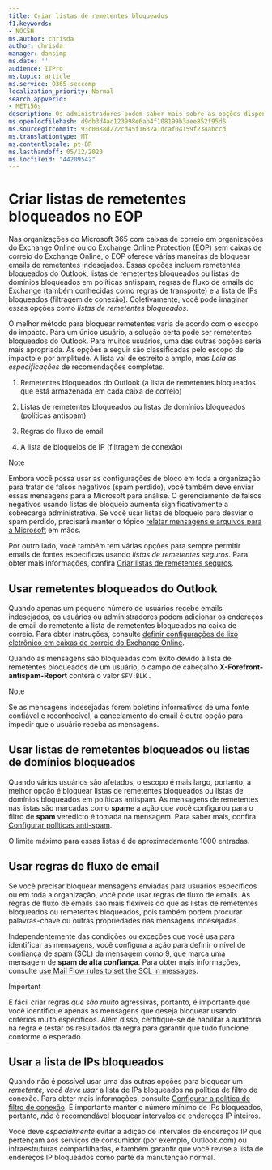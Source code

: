 ```yaml
---
title: Criar listas de remetentes bloqueados
f1.keywords:
- NOCSH
ms.author: chrisda
author: chrisda
manager: dansimp
ms.date: ''
audience: ITPro
ms.topic: article
ms.service: O365-seccomp
localization_priority: Normal
search.appverid:
- MET150s
description: Os administradores podem saber mais sobre as opções disponíveis e preferidas para bloquear mensagens de entrada no Exchange Online Protection (EOP).
ms.openlocfilehash: d9db3d4ac123998e6ab4f108199b3aee852f95d6
ms.sourcegitcommit: 93c0088d272cd45f1632a1dcaf04159f234abccd
ms.translationtype: MT
ms.contentlocale: pt-BR
ms.lasthandoff: 05/12/2020
ms.locfileid: "44209542"
---
```

# <a name="create-blocked-sender-lists-in-eop"></a>Criar listas de remetentes bloqueados no EOP

Nas organizações do Microsoft 365 com caixas de correio em organizações do Exchange Online ou do Exchange Online Protection (EOP) sem caixas de correio do Exchange Online, o EOP oferece várias maneiras de bloquear emails de remetentes indesejados. Essas opções incluem remetentes bloqueados do Outlook, listas de remetentes bloqueados ou listas de domínios bloqueados em políticas antispam, regras de fluxo de emails do Exchange (também conhecidas como regras de transporte) e a lista de IPs bloqueados (filtragem de conexão). Coletivamente, você pode imaginar essas opções como _listas de remetentes bloqueados_.

O melhor método para bloquear remetentes varia de acordo com o escopo do impacto. Para um único usuário, a solução certa pode ser remetentes bloqueados do Outlook. Para muitos usuários, uma das outras opções seria mais apropriada. As opções a seguir são classificadas pelo escopo de impacto e por amplitude. A lista vai de estreito a amplo, mas *Leia as especificações* de recomendações completas.

1. Remetentes bloqueados do Outlook (a lista de remetentes bloqueados que está armazenada em cada caixa de correio)

2. Listas de remetentes bloqueados ou listas de domínios bloqueados (políticas antispam)

3. Regras do fluxo de email

4. A lista de bloqueios de IP (filtragem de conexão)

> [!NOTE]
> Embora você possa usar as configurações de bloco em toda a organização para tratar de falsos negativos (spam perdido), você também deve enviar essas mensagens para a Microsoft para análise. O gerenciamento de falsos negativos usando listas de bloqueio aumenta significativamente a sobrecarga administrativa. Se você usar listas de bloqueio para desviar o spam perdido, precisará manter o tópico [relatar mensagens e arquivos para a Microsoft](report-junk-email-messages-to-microsoft.md) em mãos.

Por outro lado, você também tem várias opções para sempre permitir emails de fontes específicas usando _listas de remetentes seguros_. Para obter mais informações, confira [Criar listas de remetentes seguros](create-safe-sender-lists-in-office-365.md).

## <a name="use-outlook-blocked-senders"></a>Usar remetentes bloqueados do Outlook

Quando apenas um pequeno número de usuários recebe emails indesejados, os usuários ou administradores podem adicionar os endereços de email do remetente à lista de remetentes bloqueados na caixa de correio. Para obter instruções, consulte [definir configurações de lixo eletrônico em caixas de correio do Exchange Online](configure-junk-email-settings-on-exo-mailboxes.md).

Quando as mensagens são bloqueadas com êxito devido à lista de remetentes bloqueados de um usuário, o campo de cabeçalho **X-Forefront-antispam-Report** conterá o valor `SFV:BLK` .

> [!NOTE]
> Se as mensagens indesejadas forem boletins informativos de uma fonte confiável e reconhecível, a cancelamento do email é outra opção para impedir que o usuário receba as mensagens.

## <a name="use-blocked-sender-lists-or-blocked-domain-lists"></a>Usar listas de remetentes bloqueados ou listas de domínios bloqueados

Quando vários usuários são afetados, o escopo é mais largo, portanto, a melhor opção é bloquear listas de remetentes bloqueados ou listas de domínios bloqueados em políticas antispam. As mensagens de remetentes nas listas são marcadas como **spam**e a ação que você configurou para o filtro de **spam** veredicto é tomada na mensagem. Para saber mais, confira [Configurar políticas anti-spam](configure-your-spam-filter-policies.md).

O limite máximo para essas listas é de aproximadamente 1000 entradas.

## <a name="use-mail-flow-rules"></a>Usar regras de fluxo de email

Se você precisar bloquear mensagens enviadas para usuários específicos ou em toda a organização, você pode usar regras de fluxo de emails. As regras de fluxo de emails são mais flexíveis do que as listas de remetentes bloqueados ou remetentes bloqueados, pois também podem procurar palavras-chave ou outras propriedades nas mensagens indesejadas.

Independentemente das condições ou exceções que você usa para identificar as mensagens, você configura a ação para definir o nível de confiança de spam (SCL) da mensagem como 9, que marca uma mensagem de **spam de alta confiança**. Para obter mais informações, consulte [use Mail Flow rules to set the SCL in messages](use-mail-flow-rules-to-set-the-spam-confidence-level-scl-in-messages.md).

> [!IMPORTANT]
> É fácil criar regras *que são muito* agressivas, portanto, é importante que você identifique apenas as mensagens que deseja bloquear usando critérios muito específicos. Além disso, certifique-se de habilitar a auditoria na regra e testar os resultados da regra para garantir que tudo funcione conforme o esperado.

## <a name="use-the-ip-block-list"></a>Usar a lista de IPs bloqueados

Quando não é possível usar uma das outras opções para bloquear um *remetente, você deve usar* a lista de IPs bloqueados na política de filtro de conexão. Para obter mais informações, consulte [Configurar a política de filtro de conexão](configure-the-connection-filter-policy.md). É importante manter o número mínimo de IPs bloqueados, portanto, *não* é recomendável bloquear intervalos de endereços IP inteiros.

Você deve *especialmente* evitar a adição de intervalos de endereços IP que pertençam aos serviços de consumidor (por exemplo, Outlook.com) ou infraestruturas compartilhadas, e também garantir que você revise a lista de endereços IP bloqueados como parte da manutenção normal.
